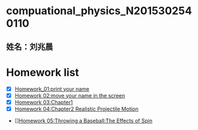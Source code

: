 # compuational_physics_N2015302540110
## 姓名：刘兆晨

# Homework list
- [x] [Homework_01:print your name](https://github.com/liuzhaochen/compuational_physics_N2015302540110/tree/master/homework%2001)
- [x] [Homework 02:move your name in the screen](https://github.com/liuzhaochen/compuational_physics_N2015302540110/tree/master/homework02)
- [x] [Homework 03:Chapter1](https://github.com/liuzhaochen/compuational_physics_N2015302540110/tree/master/homework%2003)
- [x] [Homework 04:Chapter2 Realistic Projectile Motion](https://github.com/liuzhaochen/compuational_physics_N2015302540110/tree/master/homework%2004)
- [][Homework 05:Throwing a Baseball:The Effects of Spin](https://github.com/liuzhaochen/compuational_physics_N2015302540110/tree/master/homework%2005)
